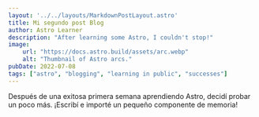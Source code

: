 ```yaml
---
layout: '../../layouts/MarkdownPostLayout.astro'
title: Mi segundo post Blog
author: Astro Learner
description: "After learning some Astro, I couldn't stop!"
image:
    url: "https://docs.astro.build/assets/arc.webp"
    alt: "Thumbnail of Astro arcs."
pubDate: 2022-07-08
tags: ["astro", "blogging", "learning in public", "successes"]
---
```

Después de una exitosa primera semana aprendiendo Astro, decidí probar un poco más. ¡Escribí e importé un pequeño componente de memoria!